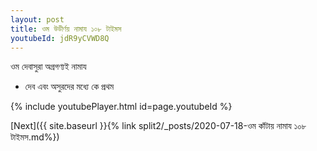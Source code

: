 ```yaml
---
layout: post
title: ওম উডীর্ণয় নামায ১০৮ টাইমস
youtubeId: jdR9yCVWD8Q
---
```

 
 
 ওম দেবাসুরা অগ্রগণ্যই নামায  
 
 -  দেব এবং অসুরদের মধ্যে কে প্রথম 
 
  
 
  
 
 
 
 
 
 


{% include youtubePlayer.html id=page.youtubeId %}
 
[Next]({{ site.baseurl }}{% link  split2/_posts/2020-07-18-ওম কাঁটায় নামায ১০৮ টাইমস.md%})
 

